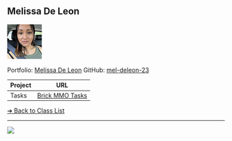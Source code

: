<style>@import url("//readme.codeadam.ca/readme.css");</style>

## Melissa De Leon

![Melissa De Leon](../images/mel-deleon-23.jpg)

Portfolio: [Melissa De Leon](https://www.melissa-deleon.ca/) 
GitHub: [mel-deleon-23](https://github.com/mel-deleon-23)

| Project | URL                                            |
| ------- | ---------------------------------------------- |
| Tasks   | [Brick MMO Tasks](https://tasks.brickmmo.com/) |

[&#10132; Back to Class List](/)

---

<a href="https://brickmmo.com">
<img src="https://brickmmo.com/images/brickmmo-logo-horizontal.jpg" width="100">
</a>
